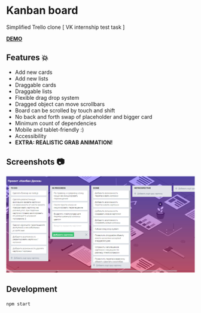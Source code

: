# Kanban board 

Simplified Trello clone [ VK internship test task ]

**[DEMO](https://tanyaignatenko.github.io/kanban-board/)**

## Features :boom:
 * Add new cards
 * Add new lists
 * Draggable cards
 * Draggable lists
 * Flexible drag drop system
 * Dragged object can move scrollbars
 * Board can be scrolled by touch and shift
 * No back and forth swap of placeholder and bigger card
 * Minimum count of dependencies
 * Mobile and tablet-friendly :)
 * Accessibility
* **EXTRA: REALISTIC GRAB ANIMATION!**

## Screenshots :camera:
![App screenshots](src/assets/images/app.png)

## Development
```
npm start
```
